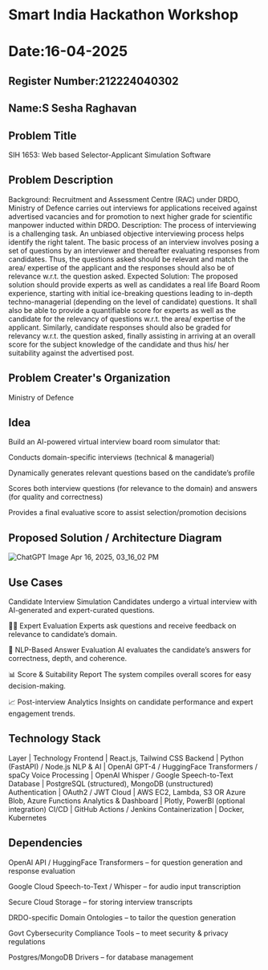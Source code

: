# Smart India Hackathon Workshop
# Date:16-04-2025
## Register Number:212224040302
## Name:S Sesha Raghavan
## Problem Title
SIH 1653: Web based Selector-Applicant Simulation Software
## Problem Description
Background: Recruitment and Assessment Centre (RAC) under DRDO, Ministry of Defence carries out interviews for applications received against advertised vacancies and for promotion to next higher grade for scientific manpower inducted within DRDO. Description: The process of interviewing is a challenging task. An unbiased objective interviewing process helps identify the right talent. The basic process of an interview involves posing a set of questions by an interviewer and thereafter evaluating responses from candidates. Thus, the questions asked should be relevant and match the area/ expertise of the applicant and the responses should also be of relevance w.r.t. the question asked. Expected Solution: The proposed solution should provide experts as well as candidates a real life Board Room experience, starting with initial ice-breaking questions leading to in-depth techno-managerial (depending on the level of candidate) questions. It shall also be able to provide a quantifiable score for experts as well as the candidate for the relevancy of questions w.r.t. the area/ expertise of the applicant. Similarly, candidate responses should also be graded for relevancy w.r.t. the question asked, finally assisting in arriving at an overall score for the subject knowledge of the candidate and thus his/ her suitability against the advertised post.

## Problem Creater's Organization
Ministry of Defence

## Idea
Build an AI-powered virtual interview board room simulator that:

Conducts domain-specific interviews (technical & managerial)

Dynamically generates relevant questions based on the candidate’s profile

Scores both interview questions (for relevance to the domain) and answers (for quality and correctness)

Provides a final evaluative score to assist selection/promotion decisions



## Proposed Solution / Architecture Diagram
![ChatGPT Image Apr 16, 2025, 03_16_02 PM](https://github.com/user-attachments/assets/eef7b916-fb3b-4504-8244-7c85aebf2997)


## Use Cases
Candidate Interview Simulation
Candidates undergo a virtual interview with AI-generated and expert-curated questions.

👩‍🏫 Expert Evaluation
Experts ask questions and receive feedback on relevance to candidate’s domain.

🧠 NLP-Based Answer Evaluation
AI evaluates the candidate’s answers for correctness, depth, and coherence.

📊 Score & Suitability Report
The system compiles overall scores for easy decision-making.

📈 Post-interview Analytics
Insights on candidate performance and expert engagement trends.


## Technology Stack
Layer | Technology
Frontend | React.js, Tailwind CSS
Backend | Python (FastAPI) / Node.js
NLP & AI | OpenAI GPT-4 / HuggingFace Transformers / spaCy
Voice Processing | OpenAI Whisper / Google Speech-to-Text
Database | PostgreSQL (structured), MongoDB (unstructured)
Authentication | OAuth2 / JWT
Cloud | AWS EC2, Lambda, S3 OR Azure Blob, Azure Functions
Analytics & Dashboard | Plotly, PowerBI (optional integration)
CI/CD | GitHub Actions / Jenkins
Containerization | Docker, Kubernetes

## Dependencies
OpenAI API / HuggingFace Transformers – for question generation and response evaluation

Google Cloud Speech-to-Text / Whisper – for audio input transcription

Secure Cloud Storage – for storing interview transcripts

DRDO-specific Domain Ontologies – to tailor the question generation

Govt Cybersecurity Compliance Tools – to meet security & privacy regulations

Postgres/MongoDB Drivers – for database management
